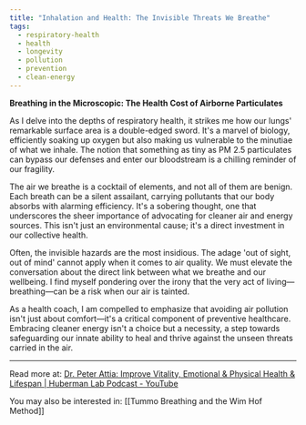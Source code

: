 ```yaml
---
title: "Inhalation and Health: The Invisible Threats We Breathe"
tags:
  - respiratory-health
  - health
  - longevity
  - pollution
  - prevention
  - clean-energy
---
```

**Breathing in the Microscopic: The Health Cost of Airborne Particulates**

As I delve into the depths of respiratory health, it strikes me how our lungs' remarkable surface area is a double-edged sword. It's a marvel of biology, efficiently soaking up oxygen but also making us vulnerable to the minutiae of what we inhale. The notion that something as tiny as PM 2.5 particulates can bypass our defenses and enter our bloodstream is a chilling reminder of our fragility.

The air we breathe is a cocktail of elements, and not all of them are benign. Each breath can be a silent assailant, carrying pollutants that our body absorbs with alarming efficiency. It's a sobering thought, one that underscores the sheer importance of advocating for cleaner air and energy sources. This isn't just an environmental cause; it's a direct investment in our collective health.

Often, the invisible hazards are the most insidious. The adage 'out of sight, out of mind' cannot apply when it comes to air quality. We must elevate the conversation about the direct link between what we breathe and our wellbeing. I find myself pondering over the irony that the very act of living—breathing—can be a risk when our air is tainted.

As a health coach, I am compelled to emphasize that avoiding air pollution isn't just about comfort—it's a critical component of preventive healthcare. Embracing cleaner energy isn't a choice but a necessity, a step towards safeguarding our innate ability to heal and thrive against the unseen threats carried in the air.

----

Read more at: [Dr. Peter Attia: Improve Vitality, Emotional & Physical Health & Lifespan | Huberman Lab Podcast - YouTube](https://youtu.be/ufsIA5NARIo?si=JjDHNtNvWXaCVS6N)

You may also be interested in: [[Tummo Breathing and the Wim Hof Method]]